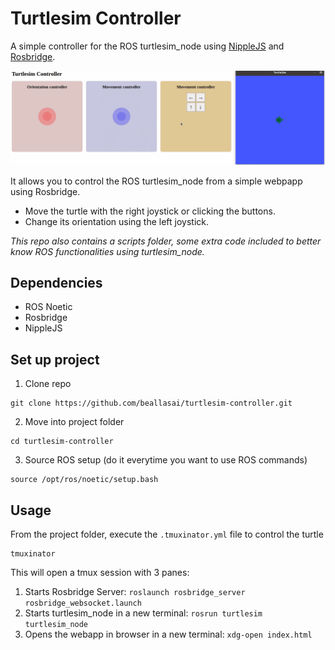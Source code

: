 # Turtlesim Controller

A simple controller for the ROS turtlesim_node using [NippleJS](https://yoannmoi.net/nipplejs/) and [Rosbridge](http://wiki.ros.org/rosbridge_suite/Tutorials/RunningRosbridge).

![gif](.fig/demo.gif)

It allows you to control the ROS turtlesim_node from a simple webpapp using Rosbridge.
- Move the turtle with the right joystick or clicking the buttons. 
- Change its orientation using the left joystick.

*This repo also contains a scripts folder, some extra code included to better know ROS functionalities using turtlesim_node.*


## Dependencies
- ROS Noetic
- Rosbridge
- NippleJS


## Set up project
1. Clone repo
```
git clone https://github.com/beallasai/turtlesim-controller.git
```
2. Move into project folder
```
cd turtlesim-controller
```
3. Source ROS setup (do it everytime you want to use ROS commands)
```
source /opt/ros/noetic/setup.bash
```

## Usage
From the project folder, execute the `.tmuxinator.yml` file to control the turtle
```
tmuxinator
```
This will open a tmux session with 3 panes:
1. Starts Rosbridge Server: `roslaunch rosbridge_server rosbridge_websocket.launch`
2. Starts turtlesim_node in a new terminal: `rosrun turtlesim turtlesim_node`
3. Opens the webapp in browser in a new terminal: `xdg-open index.html`
